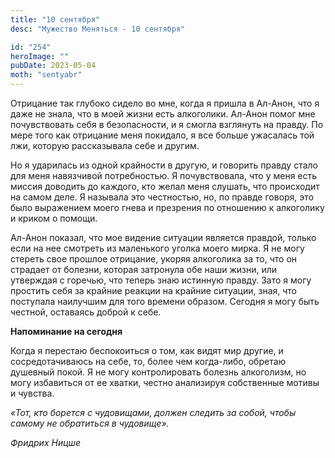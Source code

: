 ```yaml
---
title: "10 сентября"
desc: "Мужество Меняться - 10 сентября"

id: "254"
heroImage: ""
pubDate: 2023-05-04
moth: "sentyabr"
---
```


Отрицание так глубоко сидело во мне, когда я пришла в Ал-Анон, что я даже не
знала, что в моей жизни есть алкоголики. Ал-Анон помог мне почувствовать себя
в безопасности, и я смогла взглянуть на правду. По мере того как отрицание
меня покидало, я все больше ужасалась той лжи, которую рассказывала себе и
другим.

Но я ударилась из одной крайности в другую, и говорить правду стало для меня
навязчивой потребностью. Я почувствовала, что у меня есть миссия доводить до
каждого, кто желал меня слушать, что происходит на самом деле. Я называла это
честностью, но, по правде говоря, это было выражением моего гнева и презрения
по отношению к алкоголику и криком о помощи.

Ал-Анон показал, что мое видение ситуации является правдой, только если на нее
смотреть из маленького уголка моего мирка. Я не могу стереть свое прошлое
отрицание, укоряя алкоголика за то, что он страдает от болезни, которая
затронула обе наши жизни, или утверждая с горечью, что теперь знаю истинную
правду. Зато я могу простить себя за крайние реакции на крайние ситуации,
зная, что поступала наилучшим для того времени образом. Сегодня я могу быть
честной, оставаясь доброй к себе.

**Напоминание на сегодня**

Когда я перестаю беспокоиться о том, как видят мир другие, и сосредотачиваюсь
на себе, то, более чем когда-либо, обретаю душевный покой. Я не могу
контролировать болезнь алкоголизм, но могу избавиться от ее хватки, честно
анализируя собственные мотивы и чувства.

_«Тот, кто борется с чудовищами, должен следить за собой, чтобы самому не
обратиться в чудовище»._

_Фридрих Ницше_
